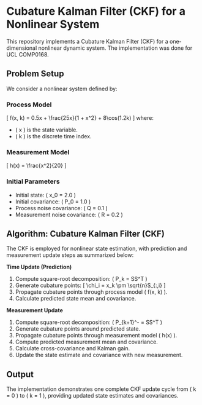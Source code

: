 # Cubature Kalman Filter (CKF) for a Nonlinear System

This repository implements a Cubature Kalman Filter (CKF) for a one-dimensional nonlinear dynamic system. The implementation was done for UCL COMP0168.

## Problem Setup

We consider a nonlinear system defined by:

### Process Model
\[
f(x, k) = 0.5x + \frac{25x}{1 + x^2} + 8\cos(1.2k)
\]
where:
- \( x \) is the state variable.
- \( k \) is the discrete time index.

### Measurement Model
\[
h(x) = \frac{x^2}{20}
\]

### Initial Parameters
- Initial state: \( x_0 = 2.0 \)
- Initial covariance: \( P_0 = 1.0 \)
- Process noise covariance: \( Q = 0.1 \)
- Measurement noise covariance: \( R = 0.2 \)

## Algorithm: Cubature Kalman Filter (CKF)
The CKF is employed for nonlinear state estimation, with prediction and measurement update steps as summarized below:

**Time Update (Prediction)**
1. Compute square-root decomposition: \( P_k = SS^T \)
2. Generate cubature points:
\[ \chi_i = x_k \pm \sqrt{n}S_{:,i} \]
3. Propagate cubature points through process model \( f(x, k) \).
4. Calculate predicted state mean and covariance.

**Measurement Update**
1. Compute square-root decomposition: \( P_{k+1}^- = SS^T \)
2. Generate cubature points around predicted state.
3. Propagate cubature points through measurement model \( h(x) \).
4. Compute predicted measurement mean and covariance.
5. Calculate cross-covariance and Kalman gain.
6. Update the state estimate and covariance with new measurement.

## Output
The implementation demonstrates one complete CKF update cycle from \( k = 0 \) to \( k = 1 \), providing updated state estimates and covariances.
